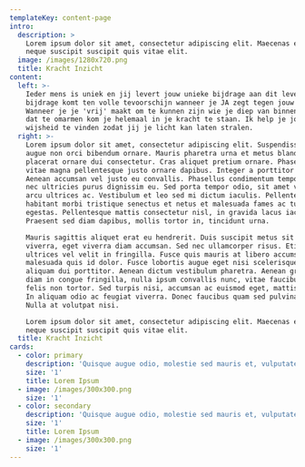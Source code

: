 ```yaml
---
templateKey: content-page
intro:
  description: >
    Lorem ipsum dolor sit amet, consectetur adipiscing elit. Maecenas eget mi et
    neque suscipit suscipit quis vitae elit.
  image: /images/1280x720.png
  title: Kracht Inzicht
content:
  left: >-
    Ieder mens is uniek en jij levert jouw unieke bijdrage aan dit leven! Die
    bijdrage komt ten volle tevoorschijn wanneer je JA zegt tegen jouw leven.
    Wanneer je je 'vrij' maakt om te kunnen zijn wie je diep van binnen bent en
    dat te omarmen kom je helemaal in je kracht te staan. Ik help je jouw
    wijsheid te vinden zodat jij je licht kan laten stralen.
  right: >-
    Lorem ipsum dolor sit amet, consectetur adipiscing elit. Suspendisse quis
    augue non orci bibendum ornare. Mauris pharetra urna et metus blandit,
    placerat ornare dui consectetur. Cras aliquet pretium ornare. Phasellus
    vitae magna pellentesque justo ornare dapibus. Integer a porttitor ex.
    Aenean accumsan vel justo eu convallis. Phasellus condimentum tempor arcu,
    nec ultricies purus dignissim eu. Sed porta tempor odio, sit amet volutpat
    arcu ultrices ac. Vestibulum et leo sed mi dictum iaculis. Pellentesque
    habitant morbi tristique senectus et netus et malesuada fames ac turpis
    egestas. Pellentesque mattis consectetur nisl, in gravida lacus iaculis vel.
    Praesent sed diam dapibus, mollis tortor in, tincidunt urna.

    Mauris sagittis aliquet erat eu hendrerit. Duis suscipit metus sit amet nunc
    viverra, eget viverra diam accumsan. Sed nec ullamcorper risus. Etiam
    ultrices vel velit in fringilla. Fusce quis mauris at libero accumsan
    malesuada quis id dolor. Fusce lobortis augue eget nisi scelerisque, eu
    aliquam dui porttitor. Aenean dictum vestibulum pharetra. Aenean gravida,
    diam in congue fringilla, nulla ipsum convallis nunc, vitae faucibus tortor
    felis non tortor. Sed turpis nisi, accumsan ac euismod eget, mattis non dui.
    In aliquam odio ac feugiat viverra. Donec faucibus quam sed pulvinar congue.
    Nulla at volutpat nisi.

    Lorem ipsum dolor sit amet, consectetur adipiscing elit. Maecenas eget mi et
    neque suscipit suscipit quis vitae elit.
  title: Kracht Inzicht
cards:
  - color: primary
    description: 'Quisque augue odio, molestie sed mauris et, vulputate hendrerit diam.'
    size: '1'
    title: Lorem Ipsum
  - image: /images/300x300.png
    size: '1'
  - color: secondary
    description: 'Quisque augue odio, molestie sed mauris et, vulputate hendrerit diam.'
    size: '1'
    title: Lorem Ipsum
  - image: /images/300x300.png
    size: '1'
---
```


